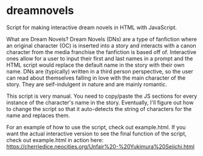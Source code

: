 # dreamnovels

Script for making interactive dream novels in HTML with JavaScript.

What are Dream Novels?
Dream Novels (DNs) are a type of fanfiction where an original character (OC) is inserted into a story and interacts with a canon character from the media franchise the fanfiction is based off of. Interactive ones allow for a user to input their first and last names in a prompt and the HTML script would replace the default name in the story with their own name. DNs are (typically) written in a third person perspective, so the user can read about themselves falling in love with the main character of the story. They are self-indulgent in nature and are mainly romantic.

This script is very manual. You need to copy/paste the JS sections for every instance of the character's name in the story. Eventually, I'll figure out how to change the script so that it auto-detects the string of characters for the name and replaces them. 

For an example of how to use the script, check out example.html. If you want the actual interactive version to see the final function of the script, check out example.html in action here:
https://cherriedice.neocities.org/Unfair%20-%20Yukimura%20Seiichi.html
